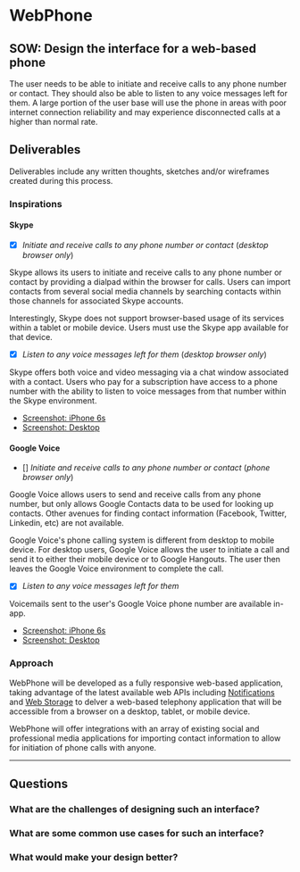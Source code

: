 # WebPhone

## SOW: Design the interface for a web-based phone
The user needs to be able to initiate and receive calls to any phone number or contact. They should also be able to listen to any voice messages left for them. A large portion of the user base will use the phone in areas with poor internet connection reliability and may experience disconnected calls at a higher than normal rate.

## Deliverables
Deliverables include any written thoughts, sketches and/or wireframes created during this process.

### Inspirations

#### Skype

- [x] *Initiate and receive calls to any phone number or contact* (_desktop browser only_)

Skype allows its users to initiate and receive calls to any phone number or contact by providing a dialpad within the browser for calls. Users can import contacts from several social media channels by searching contacts within those channels for associated Skype accounts.

Interestingly, Skype does not support browser-based usage of its services within a tablet or mobile device. Users must use the Skype app available for that device.

- [x] *Listen to any voice messages left for them* (_desktop browser only_)

Skype offers both voice and video messaging via a chat window associated with a contact. Users who pay for a subscription have access to a phone number with the ability to listen to voice messages from that number within the Skype environment.

* [Screenshot: iPhone 6s](https://www.evernote.com/l/ANwAvyTCbWFLA43E-a7Oc4oiSI0nO4DIkOUB/image.png)
* [Screenshot: Desktop](https://www.evernote.com/l/ANyu6uILx_NBA4gMlXYgNNxdRpK9D_rQetcB/image.png)

#### Google Voice

- [] *Initiate and receive calls to any phone number or contact* (_phone browser only_)

Google Voice allows users to send and receive calls from any phone number, but only allows Google Contacts data to be used for looking up contacts. Other avenues for finding contact information (Facebook, Twitter, Linkedin, etc) are not available.

Google Voice's phone calling system is different from desktop to mobile device. For desktop users, Google Voice allows the user to initiate a call and send it to either their mobile device or to Google Hangouts. The user then leaves the Google Voice environment to complete the call.

- [x] *Listen to any voice messages left for them*

Voicemails sent to the user's Google Voice phone number are available in-app.

* [Screenshot: iPhone 6s](https://www.evernote.com/l/ANx9C2xuN2tD3LXI8O9fq16JPwGltVXenNAB/image.png)
* [Screenshot: Desktop](https://www.evernote.com/l/ANzERO2Lz-9EkK0DALIATeIjl1r7KgbCYc4B/image.png)

### Approach

WebPhone will be developed as a fully responsive web-based application, taking advantage of the latest available web APIs including [Notifications](https://developer.mozilla.org/en-US/docs/Web/API/Notifications_API) and [Web Storage](https://developer.mozilla.org/en-US/docs/Web/API/Notifications_API) to delver a web-based telephony application that will be accessible from a browser on a desktop, tablet, or mobile device.

WebPhone will offer integrations with an array of existing social and professional media applications for importing contact information to allow for initiation of phone calls with anyone.

----

## Questions

### What are the challenges of designing such an interface?

### What are some common use cases for such an interface?

### What would make your design better?
